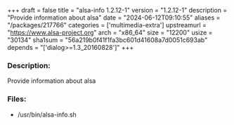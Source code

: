 +++
draft = false
title = "alsa-info 1.2.12-1"
version = "1.2.12-1"
description = "Provide information about alsa"
date = "2024-06-12T09:10:55"
aliases = "/packages/217766"
categories = ['multimedia-extra']
upstreamurl = "https://www.alsa-project.org"
arch = "x86_64"
size = "12200"
usize = "30134"
sha1sum = "56a219b0f41f1fa3bc601d41608a7d0051c693ab"
depends = "['dialog>=1.3_20160828']"
+++
### Description: 
Provide information about alsa

### Files: 
* /usr/bin/alsa-info.sh
